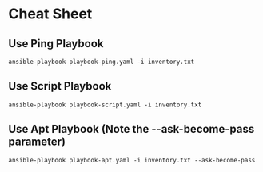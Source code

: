 # Cheat Sheet

## Use Ping Playbook
```
ansible-playbook playbook-ping.yaml -i inventory.txt 
```

## Use Script Playbook
```
ansible-playbook playbook-script.yaml -i inventory.txt 
```

## Use Apt Playbook (Note the --ask-become-pass parameter)
```
ansible-playbook playbook-apt.yaml -i inventory.txt --ask-become-pass
```